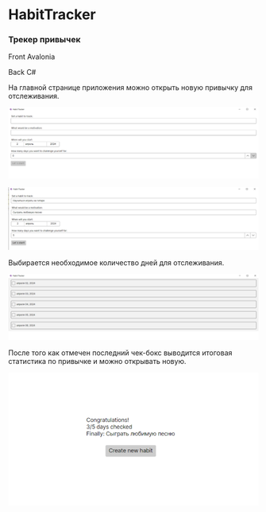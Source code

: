 # HabitTracker

### Трекер привычек
 Front Avalonia 
 
 Back C#

На главной странице приложения можно открыть новую привычку для отслеживания. 

![alt text](img/1.png)

![alt text](img/2.png)

Выбирается необходимое количество дней для отслеживания. 

![alt text](img/3.png)

После того как отмечен последний чек-бокс выводится итоговая статистика по привычке и можно открывать новую.

![alt text](img/4.png)
